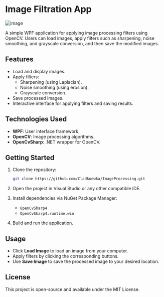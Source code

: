 # Image Filtration App

![image](https://github.com/user-attachments/assets/bc9f5a25-19e3-481f-a111-341b4dbe55d4)

A simple WPF application for applying image processing filters using OpenCV. Users can load images, apply filters such as sharpening, noise smoothing, and grayscale conversion, and then save the modified images.

## Features

- Load and display images.
- Apply filters:
  - Sharpening (using Laplacian).
  - Noise smoothing (using erosion).
  - Grayscale conversion.
- Save processed images.
- Interactive interface for applying filters and saving results.

## Technologies Used

- **WPF**: User interface framework.
- **OpenCV**: Image processing algorithms.
- **OpenCvSharp**: .NET wrapper for OpenCV.
  
## Getting Started

1. Clone the repository:
    ```bash
    git clone https://github.com/Cladkoewka/ImageProcessing.git
    ```

2. Open the project in Visual Studio or any other compatible IDE.

3. Install dependencies via NuGet Package Manager:
    - `OpenCvSharp4`
    - `OpenCvSharp4.runtime.win`

4. Build and run the application.

## Usage

- Click **Load Image** to load an image from your computer.
- Apply filters by clicking the corresponding buttons.
- Use **Save Image** to save the processed image to your desired location.

## License

This project is open-source and available under the MIT License.
